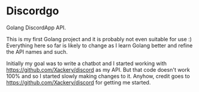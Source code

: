 # Discordgo
Golang DiscordApp API.

This is my first Golang project and it is probably not even suitable for use :)
Everything here so far is likely to change as I learn Golang better and refine the API names and such.

Initially my goal was to write a chatbot and I started working with https://github.com/Xackery/discord as my API.  But that code doesn't work 100% and so I started slowly making changes to it.  Anyhow, credit goes to https://github.com/Xackery/discord for getting me started.








